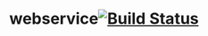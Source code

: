 # webservice[![Build Status](https://travis-ci.org/tingna32/webservice.svg?branch=master)](https://travis-ci.org/tingna32/webservice)
